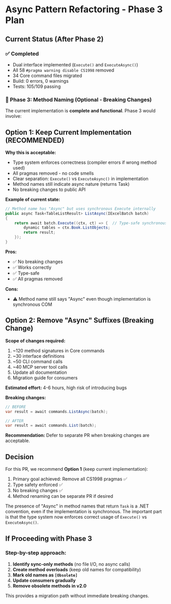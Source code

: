 # Async Pattern Refactoring - Phase 3 Plan

## Current Status (After Phase 2)

### ✅ Completed
- Dual interface implemented (`Execute()` and `ExecuteAsync()`)
- All 58 `#pragma warning disable CS1998` removed
- 34 Core command files migrated
- Build: 0 errors, 0 warnings
- Tests: 105/109 passing

### 🎯 Phase 3: Method Naming (Optional - Breaking Changes)

The current implementation is **complete and functional**. Phase 3 would involve:

## Option 1: Keep Current Implementation (RECOMMENDED)

**Why this is acceptable:**
- Type system enforces correctness (compiler errors if wrong method used)
- All pragmas removed - no code smells
- Clear separation: `Execute()` vs `ExecuteAsync()` in implementation
- Method names still indicate async nature (returns Task)
- No breaking changes to public API

**Example of current state:**
```csharp
// Method name has "Async" but uses synchronous Execute internally
public async Task<TableListResult> ListAsync(IExcelBatch batch)
{
    return await batch.Execute((ctx, ct) => {  // Type-safe synchronous
        dynamic tables = ctx.Book.ListObjects;
        return result;
    });
}
```

**Pros:**
- ✅ No breaking changes
- ✅ Works correctly
- ✅ Type-safe
- ✅ All pragmas removed

**Cons:**
- ⚠️ Method name still says "Async" even though implementation is synchronous COM

## Option 2: Remove "Async" Suffixes (Breaking Change)

**Scope of changes required:**
1. ~120 method signatures in Core commands
2. ~30 interface definitions
3. ~50 CLI command calls
4. ~40 MCP server tool calls  
5. Update all documentation
6. Migration guide for consumers

**Estimated effort:** 4-6 hours, high risk of introducing bugs

**Breaking changes:**
```csharp
// BEFORE
var result = await commands.ListAsync(batch);

// AFTER  
var result = await commands.List(batch);
```

**Recommendation:** Defer to separate PR when breaking changes are acceptable.

## Decision

For this PR, we recommend **Option 1** (keep current implementation):

1. Primary goal achieved: Remove all CS1998 pragmas ✅
2. Type safety enforced ✅
3. No breaking changes ✅
4. Method renaming can be separate PR if desired

The presence of "Async" in method names that return `Task` is a .NET convention, even if the implementation is synchronous. The important part is that the type system now enforces correct usage of `Execute()` vs `ExecuteAsync()`.

## If Proceeding with Phase 3

### Step-by-step approach:

1. **Identify sync-only methods** (no file I/O, no async calls)
2. **Create method overloads** (keep old names for compatibility)
3. **Mark old names as `[Obsolete]`**
4. **Update consumers gradually**
5. **Remove obsolete methods in v2.0**

This provides a migration path without immediate breaking changes.
